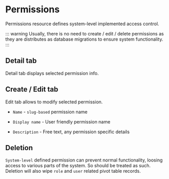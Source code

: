 # Permissions

Permissions resource defines system-level implemented access control.

::: warning
Usually, there is no need to create / edit / delete permissions as they are distributes as database migrations to ensure system functionality.
:::

## Detail tab

Detail tab displays selected permission info.

## Create / Edit tab

Edit tab allows to modify selected permission.

- `Name` - `slug-based` permission name

- `Display name` - User friendly permission name

- `Description` - Free text, any permission specific details

## Deletion

`System-level` defined permission can prevent normal functionality, loosing access to various parts of the system. So should be treated as such. Deletion will also wipe `role` and `user` related pivot table records.

